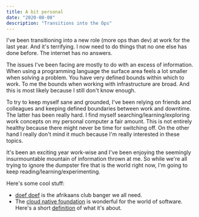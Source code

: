 ```yaml
---
title: A bit personal
date: "2020-08-08"
description: "Transitions into the Ops"
---
```


I've been transitioning into a new role (more ops than dev) at work for the last year. And it's terrifying. I now need to do things that no one else has done before. The internet has no answers.

The issues I've been facing are mostly to do with an excess of information. When using a programming language the surface area feels a lot smaller when solving a problem. You have very defined bounds within which to work. To me the bounds when working with infrastructure are broad. And this is most likely because I still don't know enough.

To try to keep myself sane and grounded, I've been relying on friends and colleagues and keeping defined boundaries between work and downtime. The latter has been really hard. I find myself searching/learning/exploring work concepts on my personal computer a fair amount. This is not entirely healthy because there might never be time for switching off. On the other hand I really don't mind it much because I'm really interested in these topics.

It's been an exciting year work-wise and I've been enjoying the seemingly insurmountable mountain of information thrown at me. So while we're all trying to ignore the dumpster fire that is the world right now, I'm going to keep reading/learning/experimenting.

Here's some cool stuff:
- [doef doef](https://www.youtube.com/watch?v=mj4cD5xn2n0) is the afrikaans club banger we all need.
- The [cloud native foundation](https://www.cncf.io/) is wonderful for the world of software. Here's a short [definition](https://github.com/cncf/toc/blob/master/DEFINITION.md) of what it's about.
